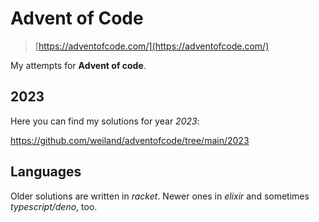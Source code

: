 # Advent of Code 

> [https://adventofcode.com/](https://adventofcode.com/)

My attempts for **Advent of code**.

## 2023

Here you can find my solutions for year *2023*:

https://github.com/weiland/adventofcode/tree/main/2023


## Languages

Older solutions are written in *racket*.
Newer ones in *elixir* and sometimes *typescript/deno*, too.

